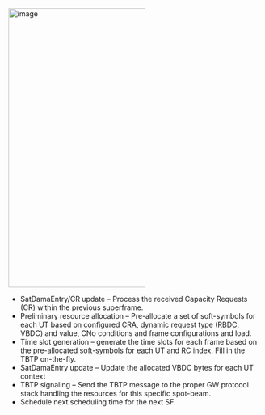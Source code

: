 <img width="271" height="552" alt="image" src="https://github.com/user-attachments/assets/45b1b6d8-4191-4a50-8adf-d80f971adc71" />

- SatDamaEntry/CR update – Process the received Capacity Requests (CR) within the previous superframe.
- Preliminary resource allocation – Pre-allocate a set of soft-symbols for each UT based on configured CRA, dynamic request type (RBDC, VBDC) and value, CNo conditions and frame configurations and load.
- Time slot generation – generate the time slots for each frame based on the pre-allocated soft-symbols for each UT and RC index. Fill in the TBTP on-the-fly.
- SatDamaEntry update – Update the allocated VBDC bytes for each UT context
- TBTP signaling – Send the TBTP message to the proper GW protocol stack handling the resources for this specific spot-beam.
- Schedule next scheduling time for the next SF.
